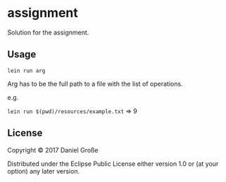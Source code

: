 # assignment

Solution for the assignment.


## Usage

`lein run arg`

Arg has to be the full path to a file with the list of operations.

e.g.

`lein run $(pwd)/resources/example.txt` => 9

## License

Copyright © 2017 Daniel Große

Distributed under the Eclipse Public License either version 1.0 or (at
your option) any later version.

